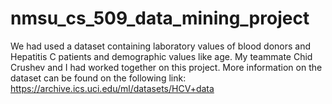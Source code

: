 # nmsu_cs_509_data_mining_project

We had used a dataset containing laboratory values of blood donors and Hepatitis C patients and demographic values like age. 
My teammate Chid Crushev and I had worked together on this project. 
More information on the dataset can be found on the following link: https://archive.ics.uci.edu/ml/datasets/HCV+data
